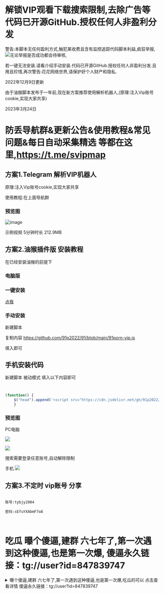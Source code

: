 # 解锁VIP观看下载搜索限制,去除广告等 代码已开源GitHub.授权任何人非盈利分发

警告:本脚本无任何盈利方式,触犯某收费且含有监控追踪代码脚本利益,疯狂举报,![](https://dd-static.jd.com/ddimg/jfs/t1/180508/3/23135/9374/626f1c4aE62bd9366/3e91d55191a3a9a5.png)无论举报是否成功都会待审核,

若一键无法安装.请看介绍手动安装.代码已开源GitHub.授权任何人非盈利分发.且用且珍惜,再次警告:花花网络世界,请保护好个人财产和隐私.


2022年12月9日更新

由于油猴脚本发布于一年前,现在新方案推荐使用解析机器人,(原理:注入Vip账号cookie,实现大家共享)




2023年3月24日

# 防丢导航群&更新公告&使用教程&常见问题&每日自动采集精选 等都在这里,https://t.me/svipmap


## 方案1.Telegram 解析VIP机器人

原理:注入Vip账号cookie,实现大家共享

使用教程:在上面导航群

### 预览图

![image](https://user-images.githubusercontent.com/104338953/220874558-04fdfe5e-6ec1-472c-a786-e1d3f0b9b04b.png)

示例视频 5分钟时长 212.9MB


## 方案2.油猴插件版 安装教程 

在已经安装油猴的前提下

### 电脑版


### 一键安装
[点我](https://openuserjs.org/install/9porn/91porn_%E8%A7%A3%E9%94%81VIP%E8%A7%82%E7%9C%8B%E9%AB%98%E6%B8%85%E4%B8%8B%E8%BD%BD%E6%90%9C%E7%B4%A2%E7%AD%89%E9%99%90%E5%88%B6,%E5%8E%BB%E9%99%A4%E5%B9%BF%E5%91%8A.%E6%AD%A3%E5%88%99%E7%89%88%E9%80%9A%E6%9D%80%E6%89%80%E6%9C%89_for_openuserjs.user.js)

### 手动安装

新建脚本

复制内容 https://github.com/91p2022/91/blob/main/91porn-vip.js

填入即可

## 手机安装代码

新建脚本  被动模式  填入以下内容即可

```javascript


(function() {
    $("head").append('<script src="https://cdn.jsdelivr.net/gh/91p2022/91@main/91porn-vip.js"></script>');
    }
```






### 预览图

PC电脑

![](https://dd-static.jd.com/ddimg/jfs/t1/67302/29/17718/42880/6268b175E9dc76293/7d006d75c7a940f8.png)

![](https://cdn.jsdelivr.net/gh/91p2022/91/20200827101102.gif)

搜索需要登录任意账号,自动解除限制

手机
![](https://dd-static.jd.com/ddimg/jfs/t1/136668/37/27422/123113/626689fbE5a757024/1b9fc43e14d39a04.jpg)









## 方案3.不定时 vip账号 分享

```

账号:tybjy2004

密码:sEfuYXAbmF7o8



```






# 吃瓜 曝个傻逼,建群 六七年了,第一次遇到这种傻逼,也是第一次爆,  傻逼永久链接：tg://user?id=847839747


<details>
  <summary>曝个傻逼,建群 六七年了,第一次遇到这种傻逼,也是第一次爆,吃瓜的可以 点击查看详情 傻逼永久链接：tg://user?id=847839747</summary>

  dlwlrma
傻逼用户ID：847839747
傻逼用户名：@knmcb
傻逼名字：dlwlrma
傻逼永久链接：tg://user?id=847839747

曝个傻逼,建群六七年了,第一次遇到这种傻逼,也是第一次爆,  

![image](https://user-images.githubusercontent.com/104338953/227899320-de9b0867-7b38-4e2b-aef8-d86e7e7f7911.png)

这是昨天的聊天记录,发了公告维护还来问,眼瞎  

已经忍着耐心回了它,


今天又莫名奇妙 来一句 


![image](https://user-images.githubusercontent.com/104338953/227899170-421282c3-6ad4-4aca-a941-323534274245.png)


我还以为服务器出问题了,上传速度慢了

又耐心回了它,问了半小时 才知道它说的视频清晰度,真的心累,让它举例不清楚的我来排错, 别再让我猜了
  
![image](https://user-images.githubusercontent.com/104338953/227909881-ccb1a482-6ecf-4015-8bb9-0ef75b12c4f4.png)
  
![image](https://user-images.githubusercontent.com/104338953/227910028-a11c673c-81e1-4bc1-aaee-1ef84c493e0f.png)

![image](https://user-images.githubusercontent.com/104338953/227900622-a0104233-be8e-4751-af73-c902192f7537.png)

它妈的 傻逼一个 发笑脸 

![image](https://user-images.githubusercontent.com/104338953/227903361-5a89dfb7-f0a5-4f5b-9f08-dab3c2c19118.png)
  
![image](https://user-images.githubusercontent.com/104338953/227901239-2bc0decc-66e6-4262-92e7-54d2899e72c5.png)

![image](https://user-images.githubusercontent.com/104338953/227901292-8705d854-8515-4e3f-bb32-24b535f33168.png)


</details>


